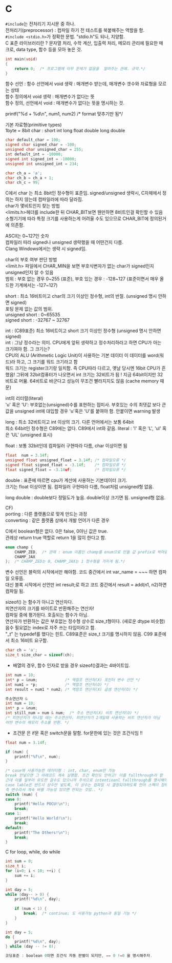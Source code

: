 # C  
```#include```는 전처리기 지시문 중 하나.  
전처리기(preprocessor) : 컴파일 하기 전 테스트를 복붙해주는 역할을 함.  
```#include <stdio.h>```가 정확한 문법. "stdio.h"도 되나, 지양함.  
C 표준 라이브러리란 ? 문자열 처리, 수학 계산, 입출력 처리, 메모리 관리에 필요한 매크로, data type, 함수 등을 모아 놓은 것.  

```C
int main(void)
{
    return 0;  /* 프로그램에 아무 문제가 없음을  알려주는 관례. 규약.*/
}
```  
함수 선언 : 
함수 선언에서 void 생략 : 매개변수 받는데, 매개변수 갯수와 자료형을 모르는 상태  
함수 정의에서 void 생략 : 매개변수가 없다는 뜻  
함수 정의, 선언에서 void : 매개변수가 없다는 뜻을 명시하는 것.  

printf("%d + %d\n", num1, num2)  /* format 맞추기만 됨*/  

기본 자료형(primitive types)  
1byte = 8bit
char :
short
int
long
float
double
long double

```C
char default_char = 100;
signed char signed_char = -100;
unsigned char unsigned_char = 255;
int default_int = -10000;
signed int signed_int = -10000;
unsigned int unsigned_int = 234;

char ch_a = 'a';
char ch_b = ch_a + 1;
char ch_c = 99;
```
C에서 char 는 최소 8bit인 정수형이 표준임. 
signed/unsigned 생략시, C자체에서 정의는 하지 않는데 컴파일러에 따라 달라짐.  
char가 몇비트인지 찾는 방법  
<limits.h>헤더를 include한 뒤 CHAR_BIT보면 웬만하면 8비트인걸 확인할 수 있음  
소형기기에 따라 특정 크기를 사용하는게 어려울 수도 있으므로 CHAR_BIT에 정의된거에 의존함.  

ASCII는 0~127인 숫자  
컴파일러 따라 signed나 unsigned 생략했을 때 어떤건지 다름.  
Clang Windows에서는 생략 시 signed임.

char의 부호 여부 판단 방법  
<limit.h> 파일에서 CHAR_MIN을 보면 부호식변자가 없는 char가 signed인지 unsigned인지 알 수 있음  
범위 : 부호 없는 경우 0~255 (표준), 부호 있는 경우 : -128~127 (표준이면서 매우 올드한 기계에서는 -127~127)  

short : 최소 16비트이고 char의 크기 이상인 정수형, int의 반절.
(unsigned 명시 안하면 signed)  
포팅 문제 없는 값의 범위.  
unsigned short : 0~65535  
signed short : -32767 ~ 32767  

int : (C89표준) 최소 16비트이고 short 크기 이상인 정수형
(unsigned 명시 안하면 signed)  
int : 그냥 정수라는 의미. CPU에게 앞뒤 생략하고 정수처리하라고 하면 CPU가 아는 크기여야 함.  그 크기는?  
CPU의 ALU (Arithmetic Logic Unit)이 사용하는 기본 데이터 이 데이터를 word(워드)라 하고, 그 크기를 워드 크기라고 함  
워드 크기는 register크기랑 일치함. 즉 CPU따라 다르고, 옛날 당시엔 16bit CPU가 흔했음! 그뒤에 32bit컴퓨터가 나오면서 int 크기는 32비트가 됨 ! 지금 64bit이지만 32비트로 머묾. 64비트로 바군다고 성능이 무조건 빨라지지도 않음 (cache memory 때문)  

int의 리터럴(literal)  
'u' 혹은 'U': 부호없는(unsigned)수를 표현하는 접미사.
부호있는 수의 최댓값 보다 큰 값을 unsigned int에 대입할 경우 'u'혹은 'U'를 붙여야 함. 안붙이면 warning 발생  

long : 최소 32비트이고 int 이상의 크기. 다른 언어에서는 보통 64bit  
최소 64bit인 정수형은 C89에는 없다.  C89에서 int와 같음.
literal : 'l' 혹은 'L', 'ul' 혹은 'UL' (unsigned 표시)  

float : 보통 32bit인데 컴파일러 구현따라 다름, char 이상이면 됨  
``` C
float  num = 3.14f;
unsigned float unsigned_float = 3.14f; /* 컴파일오류 */
signed float signed_float = -3.14f;    /* 컴파일오류 */
float signed_float = -3.14uf;          /* 컴파일오류 */
```

double : 표준에 따르면 cpu가 계산에 사용하는 기본데이터 크기.  
크기는 float 이상이면 됨. 컴파일러 구현따라 다름, float처럼 unsigned형 없음.  

long double : double보다 정밀도가 높음. double이상 크기면 됨. unsigned형 없음.  

CF)  
porting : 다른 플랫폼으로 맞게 만드는 과정  
converting : 같은 플랫폼 상에서 개발 언어가 다른 경우  

C에서 boolean형은 없다. 0은 false, 0아닌 값은 true.  
관례상 return true 역할로 return 1을 많이 한다고 함.  

``` C
enum champ {
    CHAMP_ZED,  /* 관례 : enum 이름인 champ를 enum으로 만들 값 prefix로 박아줌*/
    CHAMP_JAX
};  /* CHAMP_ZED는 0, CHAMP_JAX는 1 정수형을 가지게 됨.*/
```

변수 선언은 블럭의 시작에서만 해야함. 코드 중간에서 int var_name = ~~~ 하면 컴파일 오류뜸.  
대신 블록 시작에서 선언만 int result;로 하고 코드 중간에서 result = add(n1, n2)하면 컴파일 됨.  

sizeof() 는 함수가 아니고 연산자다.  
피연산자의 크기를 바이트로 반환해주는 연산자!  
컴파일 중에 평가된다. 호출되는 함수가 아님.  
연산자가 반환하는 값은 부호없는 정수형 상수로 size_t형이다. (새로운 dtype 비슷함)  
음수 필요없는 index로 자주 쓰는 타입이라고 함.  
"_t" 는 typedef를 했다는 힌트. C89표준은 size_t 크기를 명시하지 않음. C99 표준에서 최소 16비트 요구함.  
```C
char ch = 'a';
size_t size_char = sizeof(ch);
```

* 배열의 경우, 함수 인자로 받을 경우 sizeof()결과는 4바이트임. 
```C
int num = 10;            
int* p = &num;            /* 역참조 연산자(X) 포인터 변수 선언 */
int num1 = *p;            /* 역참조 연산자(O) */
int result = num1 * num2; /* 역참조 연산자(X) 곱셈 연산자(O) */

주소연산자 &
int num = 10;
int* p = &num;
int still_num = num & num;  /* 주소 연산자(X) 비트 연산자(O) */
/* 피연산자가 하나일 때는 주소연산자. 피연산자가 2개일때 사용하는 비트 연산자가 아님
어떤 변수의 메모리 주소를 반환. */
```

* 조건문 은 if문 혹은 switch문을 말함. for문한에 있는 것은 조건식임 !!  
```C
float num = 3.14f;

if (num) {
    printf("%f\n", num);
}

/* case에 사용가능한 데이터형 : int, char, enum만 가능
break 안넣으면 그 아래코드 계속 실행함. 조건 확인도 안하고! 이를 fallthrough라 함 
근데 이를 일부러 유도한 걸수도 있으니까 주석으로 intentioanl fallthrough를 명시해야함 
case lable은 반드시 상수만 넣도록, 이 상수는 컴파일 시 결정되야하도록 언어 스펙이 정해짐 
즉 변수라서 계속 바뀔 가능성 있으면 안되는 것임.. */
switch (num) {
case 0:
    printf("Hello POCU!\n");
    break;
case 1:
    printf("Hello World!\n");
    break;
default:
    printf("The Others!\n");
    break;
}
```

C for loop, while, do while
```C
int sum = 0;
size_t i;
for (i=0; i < 10; ++i) {
    sum += i;
}

int day = 5;
while (day-- > 0) {
    printf("%d\n", day);
    
    if (num < 1) {
        break;  /* continue; 도 사용가능 python과 동일 기능 */
    }
}

int day = 5;
do {
    printf("%d\n", day);
} while (day -- != 0);

코딩표준 : boolean 0이면 조건식 자동 판별이 되지만, == 0 !=0 을 명시해주자.
```

<br>
<br>

